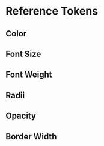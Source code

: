 <script setup>
import ReferenceTokens from '../components/ReferenceTokens.vue'
import DesignTokenPreview from '../components/DesignTokenPreview.vue'
import { computed } from 'vue'
import mode from './.vitepress/theme/darkMode'

const tokens = computed(() => {
	return mode.tokens.filter(token => token.tokenLevel === 'reference')
})

</script>
# Reference Tokens
## Color
<div v-for="token in tokens">
  <design-token-preview v-if="token.category === 'color' && token.property === 'palette'" type="background" :token="token"></design-token-preview>
</div>

## Font Size
<div v-for="token in tokens">
  <design-token-preview v-if="token.category === 'fontSizes'" type="font-size" :token="token"></design-token-preview>
</div>

## Font Weight
<div v-for="token in tokens">
  <design-token-preview v-if="token.category === 'fontWeight'" type="font-weight" :token="token"></design-token-preview>
</div>

## Radii
<div v-for="token in tokens">
  <design-token-preview v-if="token.category === 'borderRadius'" type="radius" :token="token"></design-token-preview>
</div>


## Opacity
<div v-for="token in tokens">
  <design-token-preview v-if="token.category === 'opacity'" type="opacity" :token="token"></design-token-preview>
</div>

## Border Width
<div v-for="token in tokens">
  <design-token-preview v-if="token.category === 'borderWidth'" type="opacity" :token="token"></design-token-preview>
</div>